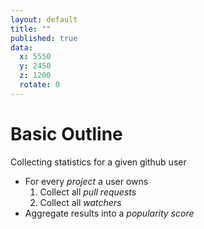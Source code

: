 ```yaml
---
layout: default
title: ""
published: true
data:
  x: 5550
  y: 2450
  z: 1200
  rotate: 0
---
```


# Basic Outline #

Collecting statistics for a given github user

* For every *project* a user owns
  1. Collect all *pull requests*
  2. Collect all *watchers*  
* Aggregate results into a *popularity score*
